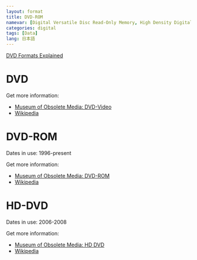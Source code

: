 ```yaml
---
layout: format
title: DVD-ROM
namevar: [Digital Versatile Disc Read-Only Memory, High Density Digital Versatile Disc]
categories: digital
tags: [Data]
lang: 日本語
---
```


[DVD Formats Explained](https://www.webopedia.com/DidYouKnow/Hardware_Software/DVDFormatsExplained.asp#:~:text=DVD%3A%20Short%20for%20digital%20versatile,for%20a%20full%2Dlength%20movie.)

# DVD

Get more information:
- [Museum of Obsolete Media: DVD-Video](https://obsoletemedia.org/dvd-video/)
- [Wikipedia](https://en.wikipedia.org/wiki/16_mm_film)

# DVD-ROM

Dates in use: 1996-present

Get more information:
- [Museum of Obsolete Media: DVD-ROM](https://obsoletemedia.org/dvd-rom/)
- [Wikipedia](https://en.wikipedia.org/wiki/DVD)

# HD-DVD

Dates in use: 2006-2008

Get more information:
- [Museum of Obsolete Media: HD DVD](https://obsoletemedia.org/hd-dvd/)
- [Wikipedia](https://en.wikipedia.org/wiki/HD_DVD)
